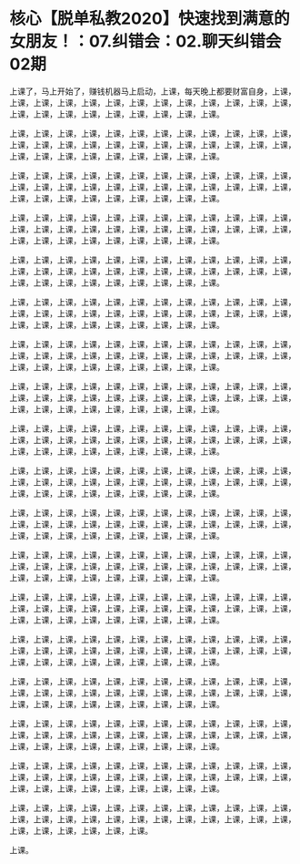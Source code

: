 # 核心【脱单私教2020】快速找到满意的女朋友！：07.纠错会：02.聊天纠错会02期

上课了，马上开始了，赚钱机器马上启动，上课，每天晚上都要财富自身，上课，上课，上课，上课，上课，上课，上课，上课，上课，上课，上课，上课，上课，上课，上课，上课，上课，上课，上课，上课，上课，上课。

上课，上课，上课，上课，上课，上课，上课，上课，上课，上课，上课，上课，上课，上课，上课，上课，上课，上课，上课，上课，上课，上课，上课，上课，上课，上课，上课，上课，上课，上课，上课，上课，上课。

上课，上课，上课，上课，上课，上课，上课，上课，上课，上课，上课，上课，上课，上课，上课，上课，上课，上课，上课，上课，上课，上课，上课，上课，上课，上课，上课，上课，上课，上课，上课，上课，上课。

上课，上课，上课，上课，上课，上课，上课，上课，上课，上课，上课，上课，上课，上课，上课，上课，上课，上课，上课，上课，上课，上课，上课，上课，上课，上课，上课，上课，上课，上课，上课，上课，上课。

上课，上课，上课，上课，上课，上课，上课，上课，上课，上课，上课，上课，上课，上课，上课，上课，上课，上课，上课，上课，上课，上课，上课，上课，上课，上课，上课，上课，上课，上课，上课，上课，上课。

上课，上课，上课，上课，上课，上课，上课，上课，上课，上课，上课，上课，上课，上课，上课，上课，上课，上课，上课，上课，上课，上课，上课，上课，上课，上课，上课，上课，上课，上课，上课，上课，上课。

上课，上课，上课，上课，上课，上课，上课，上课，上课，上课，上课，上课，上课，上课，上课，上课，上课，上课，上课，上课，上课，上课，上课，上课，上课，上课，上课，上课，上课，上课，上课，上课，上课。

上课，上课，上课，上课，上课，上课，上课，上课，上课，上课，上课，上课，上课，上课，上课，上课，上课，上课，上课，上课，上课，上课，上课，上课，上课，上课，上课，上课，上课，上课，上课，上课，上课。

上课，上课，上课，上课，上课，上课，上课，上课，上课，上课，上课，上课，上课，上课，上课，上课，上课，上课，上课，上课，上课，上课，上课，上课，上课，上课，上课，上课，上课，上课，上课，上课，上课。

上课，上课，上课，上课，上课，上课，上课，上课，上课，上课，上课，上课，上课，上课，上课，上课，上课，上课，上课，上课，上课，上课，上课，上课，上课，上课，上课，上课，上课，上课，上课，上课，上课。

上课，上课，上课，上课，上课，上课，上课，上课，上课，上课，上课，上课，上课，上课，上课，上课，上课，上课，上课，上课，上课，上课，上课，上课，上课，上课，上课，上课，上课，上课，上课，上课，上课。

上课，上课，上课，上课，上课，上课，上课，上课，上课，上课，上课，上课，上课，上课，上课，上课，上课，上课，上课，上课，上课，上课，上课，上课，上课，上课，上课，上课，上课，上课，上课，上课，上课。

上课，上课，上课，上课，上课，上课，上课，上课，上课，上课，上课，上课，上课，上课，上课，上课，上课，上课，上课，上课，上课，上课，上课，上课，上课，上课，上课，上课，上课，上课，上课，上课，上课。

上课，上课，上课，上课，上课，上课，上课，上课，上课，上课，上课，上课，上课，上课，上课，上课，上课，上课，上课，上课，上课，上课，上课，上课，上课，上课，上课，上课，上课，上课，上课，上课，上课。

上课，上课，上课，上课，上课，上课，上课，上课，上课，上课，上课，上课，上课，上课，上课，上课，上课，上课，上课，上课，上课，上课，上课，上课，上课，上课，上课，上课，上课，上课，上课，上课，上课。

上课，上课，上课，上课，上课，上课，上课，上课，上课，上课，上课，上课，上课，上课，上课，上课，上课，上课，上课，上课，上课，上课，上课，上课，上课，上课，上课，上课，上课，上课，上课，上课，上课。

上课，上课，上课，上课，上课，上课，上课，上课，上课，上课，上课，上课，上课，上课，上课，上课，上课，上课，上课，上课，上课，上课，上课，上课，上课，上课，上课，上课，上课，上课，上课，上课，上课。

上课，上课，上课，上课，上课，上课，上课，上课，上课，上课，上课，上课，上课，上课，上课，上课，上课，上课，上课，上课，上课，上课，上课，上课，上课，上课，上课，上课，上课，上课。

上课。